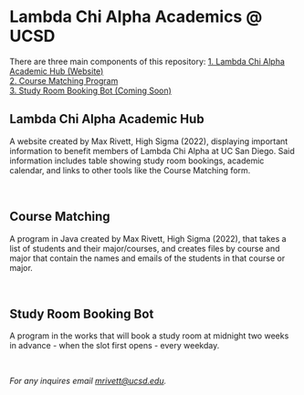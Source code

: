 # Lambda Chi Alpha Academics @ UCSD

There are three main components of this repository:
[1. Lambda Chi Alpha Academic Hub (Website)](#lambda-chi-alpha-academic-hub)
<br>
[2. Course Matching Program](#course-matching)
<br>
[3. Study Room Booking Bot (Coming Soon)](#study-room-booking-bot)
<br>

## Lambda Chi Alpha Academic Hub

A website created by Max Rivett, High Sigma (2022), displaying important information to benefit members of Lambda Chi Alpha at UC San Diego. Said information includes table showing study room bookings, academic calendar, and links to other tools like the Course Matching form.

<br>

## Course Matching

A program in Java created by Max Rivett, High Sigma (2022), that takes a list of students and their major/courses, and creates files by course and major that contain the names and emails of the students in that course or major.

<br>

## Study Room Booking Bot

A program in the works that will book a study room at midnight two weeks in advance - when the slot first opens - every weekday.

<br>

<i>For any inquires email <mrivett@ucsd.edu>.</i>
